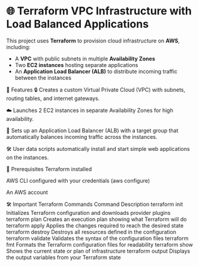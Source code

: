 # 🌐 Terraform VPC Infrastructure with Load Balanced Applications

This project uses **Terraform** to provision cloud infrastructure on **AWS**, including:
- A **VPC** with public subnets in multiple **Availability Zones**
- Two **EC2 instances** hosting separate applications
- An **Application Load Balancer (ALB)** to distribute incoming traffic between the instances


🚀 Features
🔒 Creates a custom Virtual Private Cloud (VPC) with subnets, routing tables, and internet gateways.

☁️ Launches 2 EC2 instances in separate Availability Zones for high availability.

📡 Sets up an Application Load Balancer (ALB) with a target group that automatically balances incoming traffic across the instances.

🛠 User data scripts automatically install and start simple web applications on the instances.

🧰 Prerequisites
Terraform installed

AWS CLI configured with your credentials (aws configure)

An AWS account

🛠️ Important Terraform Commands
Command	Description
terraform init	Initializes Terraform configuration and downloads provider plugins
terraform plan	Creates an execution plan showing what Terraform will do
terraform apply	Applies the changes required to reach the desired state
terraform destroy	Destroys all resources defined in the configuration
terraform validate	Validates the syntax of the configuration files
terraform fmt	Formats the Terraform configuration files for readability
terraform show	Shows the current state or plan of infrastructure
terraform output	Displays the output variables from your Terraform state
